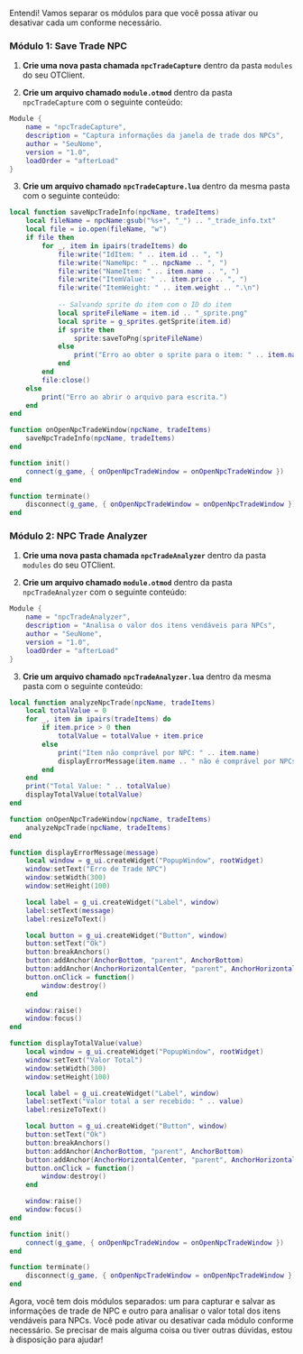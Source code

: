 Entendi! Vamos separar os módulos para que você possa ativar ou desativar cada um conforme necessário.

### Módulo 1: Save Trade NPC
1. **Crie uma nova pasta chamada `npcTradeCapture`** dentro da pasta `modules` do seu OTClient.

2. **Crie um arquivo chamado `module.otmod`** dentro da pasta `npcTradeCapture` com o seguinte conteúdo:
```lua
Module {
    name = "npcTradeCapture",
    description = "Captura informações da janela de trade dos NPCs",
    author = "SeuNome",
    version = "1.0",
    loadOrder = "afterLoad"
}
```

3. **Crie um arquivo chamado `npcTradeCapture.lua`** dentro da mesma pasta com o seguinte conteúdo:
```lua
local function saveNpcTradeInfo(npcName, tradeItems)
    local fileName = npcName:gsub("%s+", "_") .. "_trade_info.txt"
    local file = io.open(fileName, "w")
    if file then
        for _, item in ipairs(tradeItems) do
            file:write("IdItem: " .. item.id .. ", ")
            file:write("NameNpc: " .. npcName .. ", ")
            file:write("NameItem: " .. item.name .. ", ")
            file:write("ItemValue: " .. item.price .. ", ")
            file:write("ItemWeight: " .. item.weight .. ".\n")
            
            -- Salvando sprite do item com o ID do item
            local spriteFileName = item.id .. "_sprite.png"
            local sprite = g_sprites.getSprite(item.id)
            if sprite then
                sprite:saveToPng(spriteFileName)
            else
                print("Erro ao obter o sprite para o item: " .. item.name)
            end
        end
        file:close()
    else
        print("Erro ao abrir o arquivo para escrita.")
    end
end

function onOpenNpcTradeWindow(npcName, tradeItems)
    saveNpcTradeInfo(npcName, tradeItems)
end

function init()
    connect(g_game, { onOpenNpcTradeWindow = onOpenNpcTradeWindow })
end

function terminate()
    disconnect(g_game, { onOpenNpcTradeWindow = onOpenNpcTradeWindow })
end
```

### Módulo 2: NPC Trade Analyzer
1. **Crie uma nova pasta chamada `npcTradeAnalyzer`** dentro da pasta `modules` do seu OTClient.

2. **Crie um arquivo chamado `module.otmod`** dentro da pasta `npcTradeAnalyzer` com o seguinte conteúdo:
```lua
Module {
    name = "npcTradeAnalyzer",
    description = "Analisa o valor dos itens vendáveis para NPCs",
    author = "SeuNome",
    version = "1.0",
    loadOrder = "afterLoad"
}
```

3. **Crie um arquivo chamado `npcTradeAnalyzer.lua`** dentro da mesma pasta com o seguinte conteúdo:
```lua
local function analyzeNpcTrade(npcName, tradeItems)
    local totalValue = 0
    for _, item in ipairs(tradeItems) do
        if item.price > 0 then
            totalValue = totalValue + item.price
        else
            print("Item não comprável por NPC: " .. item.name)
            displayErrorMessage(item.name .. " não é comprável por NPCs.")
        end
    end
    print("Total Value: " .. totalValue)
    displayTotalValue(totalValue)
end

function onOpenNpcTradeWindow(npcName, tradeItems)
    analyzeNpcTrade(npcName, tradeItems)
end

function displayErrorMessage(message)
    local window = g_ui.createWidget("PopupWindow", rootWidget)
    window:setText("Erro de Trade NPC")
    window:setWidth(300)
    window:setHeight(100)

    local label = g_ui.createWidget("Label", window)
    label:setText(message)
    label:resizeToText()

    local button = g_ui.createWidget("Button", window)
    button:setText("Ok")
    button:breakAnchors()
    button:addAnchor(AnchorBottom, "parent", AnchorBottom)
    button:addAnchor(AnchorHorizontalCenter, "parent", AnchorHorizontalCenter)
    button.onClick = function()
        window:destroy()
    end

    window:raise()
    window:focus()
end

function displayTotalValue(value)
    local window = g_ui.createWidget("PopupWindow", rootWidget)
    window:setText("Valor Total")
    window:setWidth(300)
    window:setHeight(100)

    local label = g_ui.createWidget("Label", window)
    label:setText("Valor total a ser recebido: " .. value)
    label:resizeToText()

    local button = g_ui.createWidget("Button", window)
    button:setText("Ok")
    button:breakAnchors()
    button:addAnchor(AnchorBottom, "parent", AnchorBottom)
    button:addAnchor(AnchorHorizontalCenter, "parent", AnchorHorizontalCenter)
    button.onClick = function()
        window:destroy()
    end

    window:raise()
    window:focus()
end

function init()
    connect(g_game, { onOpenNpcTradeWindow = onOpenNpcTradeWindow })
end

function terminate()
    disconnect(g_game, { onOpenNpcTradeWindow = onOpenNpcTradeWindow })
end
```

Agora, você tem dois módulos separados: um para capturar e salvar as informações de trade de NPC e outro para analisar o valor total dos itens vendáveis para NPCs. Você pode ativar ou desativar cada módulo conforme necessário. Se precisar de mais alguma coisa ou tiver outras dúvidas, estou à disposição para ajudar!
